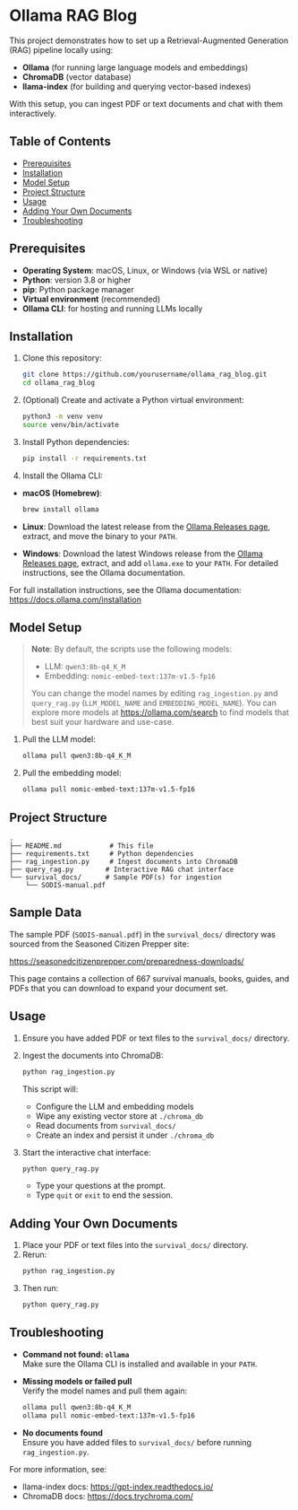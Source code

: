 # Ollama RAG Blog

This project demonstrates how to set up a Retrieval-Augmented Generation (RAG) pipeline locally using:
- **Ollama** (for running large language models and embeddings)
- **ChromaDB** (vector database)
- **llama-index** (for building and querying vector-based indexes)

With this setup, you can ingest PDF or text documents and chat with them interactively.

## Table of Contents
- [Prerequisites](#prerequisites)
- [Installation](#installation)
- [Model Setup](#model-setup)
- [Project Structure](#project-structure)
- [Usage](#usage)
- [Adding Your Own Documents](#adding-your-own-documents)
- [Troubleshooting](#troubleshooting)

## Prerequisites

- **Operating System**: macOS, Linux, or Windows (via WSL or native)
- **Python**: version 3.8 or higher
- **pip**: Python package manager
- **Virtual environment** (recommended)
- **Ollama CLI**: for hosting and running LLMs locally

## Installation

1. Clone this repository:

   ```bash
   git clone https://github.com/yourusername/ollama_rag_blog.git
   cd ollama_rag_blog
   ```

2. (Optional) Create and activate a Python virtual environment:

   ```bash
   python3 -m venv venv
   source venv/bin/activate
   ```

3. Install Python dependencies:

   ```bash
   pip install -r requirements.txt
   ```

4. Install the Ollama CLI:

- **macOS (Homebrew)**:
  ```bash
  brew install ollama
  ```

- **Linux**:
  Download the latest release from the [Ollama Releases page](https://github.com/ollama/ollama/releases), extract, and move the binary to your `PATH`.
- **Windows**:
  Download the latest Windows release from the [Ollama Releases page](https://github.com/ollama/ollama/releases), extract, and add `ollama.exe` to your `PATH`. For detailed instructions, see the Ollama documentation.

For full installation instructions, see the Ollama documentation: https://docs.ollama.com/installation

## Model Setup

> **Note**: By default, the scripts use the following models:
> - LLM: `qwen3:8b-q4_K_M`
> - Embedding: `nomic-embed-text:137m-v1.5-fp16`
>
> You can change the model names by editing `rag_ingestion.py` and `query_rag.py` (`LLM_MODEL_NAME` and `EMBEDDING_MODEL_NAME`).
> You can explore more models at https://ollama.com/search to find models that best suit your hardware and use-case.

1. Pull the LLM model:

   ```bash
   ollama pull qwen3:8b-q4_K_M
   ```

2. Pull the embedding model:

   ```bash
   ollama pull nomic-embed-text:137m-v1.5-fp16
   ```

## Project Structure

```
.
├── README.md            # This file
├── requirements.txt     # Python dependencies
├── rag_ingestion.py     # Ingest documents into ChromaDB
├── query_rag.py        # Interactive RAG chat interface
└── survival_docs/      # Sample PDF(s) for ingestion
    └── SODIS-manual.pdf
```

## Sample Data

The sample PDF (`SODIS-manual.pdf`) in the `survival_docs/` directory was sourced from the Seasoned Citizen Prepper site:

https://seasonedcitizenprepper.com/preparedness-downloads/

This page contains a collection of 667 survival manuals, books, guides, and PDFs that you can download to expand your document set.

## Usage

1. Ensure you have added PDF or text files to the `survival_docs/` directory.

2. Ingest the documents into ChromaDB:

   ```bash
   python rag_ingestion.py
   ```

   This script will:
   - Configure the LLM and embedding models
   - Wipe any existing vector store at `./chroma_db`
   - Read documents from `survival_docs/`
   - Create an index and persist it under `./chroma_db`

3. Start the interactive chat interface:

   ```bash
   python query_rag.py
   ```

   - Type your questions at the prompt.
   - Type `quit` or `exit` to end the session.

## Adding Your Own Documents

1. Place your PDF or text files into the `survival_docs/` directory.
2. Rerun:
   ```bash
   python rag_ingestion.py
   ```
3. Then run:
   ```bash
   python query_rag.py
   ```

## Troubleshooting

- **Command not found: `ollama`**  
  Make sure the Ollama CLI is installed and available in your `PATH`.

- **Missing models or failed pull**  
  Verify the model names and pull them again:
  ```bash
  ollama pull qwen3:8b-q4_K_M
  ollama pull nomic-embed-text:137m-v1.5-fp16
  ```

- **No documents found**  
  Ensure you have added files to `survival_docs/` before running `rag_ingestion.py`.

For more information, see:
- llama-index docs: https://gpt-index.readthedocs.io/
- ChromaDB docs: https://docs.trychroma.com/
